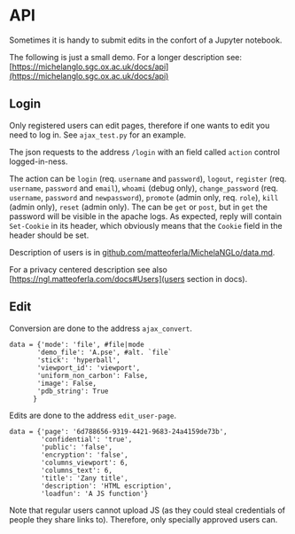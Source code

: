 # API
Sometimes it is handy to submit edits in the confort of a Jupyter notebook.

The following is just a small demo. For a longer description see: [https://michelanglo.sgc.ox.ac.uk/docs/api](https://michelanglo.sgc.ox.ac.uk/docs/api)

## Login
Only registered users can edit pages, therefore if one wants to edit you need to log in. See `ajax_test.py` for an example.

The json requests to the address `/login` with an field called `action` control logged-in-ness.

The action can be `login` (req. `username` and `password`), `logout`, `register` (req. `username`, `password` and `email`), `whoami` (debug only), `change_password` (req. `username`, `password` and `newpassword`), `promote` (admin only, req. `role`), `kill` (admin only), `reset` (admin only).
The can be `get` or `post`, but in `get` the password will be visible in the apache logs.
As expected, reply will contain `Set-Cookie` in its header, which obviously means that the `Cookie` field in the header should be set.

Description of users is in [github.com/matteoferla/MichelaNGLo/data.md](https://github.com/matteoferla/MichelaNGLo/blob/master/data.md).

For a privacy centered description see also [https://ngl.matteoferla.com/docs#Users](users section in docs).

## Edit
Conversion are done to the address `ajax_convert`.

    data = {'mode': 'file', #file|mode
           'demo_file': 'A.pse', #alt. `file`
           'stick': 'hyperball',
           'viewport_id': 'viewport',
           'uniform_non_carbon': False,
           'image': False,
           'pdb_string': True
          }

Edits are done to the address `edit_user-page`.

    data = {'page': '6d788656-9319-4421-9683-24a4159de73b',
            'confidential': 'true',
            'public': 'false',
            'encryption': 'false',
            'columns_viewport': 6,
            'columns_text': 6,
            'title': 'Zany title',
            'description': 'HTML escription',
            'loadfun': 'A JS function'}

Note that regular users cannot upload JS (as they could steal credentials of people they share links to). Therefore, only specially approved users can.